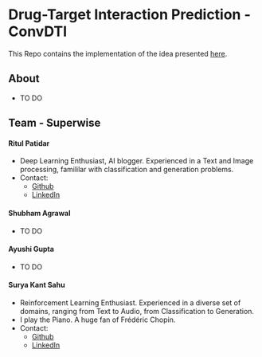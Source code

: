 # Drug-Target Interaction Prediction - ConvDTI

This Repo contains the implementation of the idea presented [here](SAMHAR-DTI-Presentation.pdf).

## About
    
* TO DO

## Team - Superwise
#### Ritul Patidar
* Deep Learning Enthusiast, AI blogger. Experienced in a Text and Image processing, famililar with classification and generation problems.
* Contact: 
    + [Github](https://github.com/p-rit)
    + [LinkedIn](https://www.linkedin.com/in/ritul-patidar/)

#### Shubham Agrawal
* TO DO
#### Ayushi Gupta
* TO DO
#### Surya Kant Sahu
* Reinforcement Learning Enthusiast. Experienced in a diverse set of domains, ranging from Text to Audio, from Classification to Generation.
* I play the Piano. A huge fan of Frédéric Chopin.
* Contact: 
    + [Github](https://github.com/ojus1)
    + [LinkedIn](https://www.linkedin.com/in/surya-kant-oju/)
